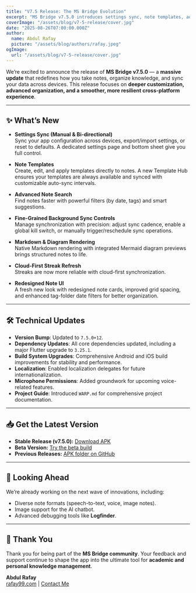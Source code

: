 ```yaml
---
title: "V7.5 Release: The MS Bridge Evolution"
excerpt: "MS Bridge v7.5.0 introduces settings sync, note templates, advanced search, background sync controls, markdown and diagram rendering, and a redesigned note UI. This release marks a major step forward in customization, organization, and cross-platform reliability."
coverImage: "/assets/blog/v7-5-release/cover.jpg"
date: "2025-08-26T07:00:00.000Z"
author:
  name: Abdul Rafay
  picture: "/assets/blog/authors/rafay.jpeg"
ogImage:
  url: "/assets/blog/v7-5-release/cover.jpg"
---
```


We’re excited to announce the release of **MS Bridge v7.5.0** — a **massive update** that redefines how you take notes, organize knowledge, and sync your data across devices. This release focuses on **deeper customization, advanced organization, and a smoother, more resilient cross-platform experience**.  

---

## ✨ What’s New  

- **Settings Sync (Manual & Bi-directional)**  
  Sync your app configuration across devices, export/import settings, or reset to defaults. A dedicated settings page and bottom sheet give you full control.  

- **Note Templates**  
  Create, edit, and apply templates directly to notes. A new Template Hub ensures your templates are always available and synced with customizable auto-sync intervals.  

- **Advanced Note Search**  
  Find notes faster with powerful filters (by date, tags) and smart suggestions.  

- **Fine-Grained Background Sync Controls**  
  Manage synchronization with precision: adjust sync cadence, enable a global kill switch, or manually trigger/reschedule sync operations.  

- **Markdown & Diagram Rendering**  
  Native Markdown rendering with integrated Mermaid diagram previews brings structured notes to life.  

- **Cloud-First Streak Refresh**  
  Streaks are now more reliable with cloud-first synchronization.  

- **Redesigned Note UI**  
  A fresh new look with redesigned note cards, improved grid spacing, and enhanced tag-folder date filters for better organization.  

---

## 🛠 Technical Updates  

- **Version Bump**: Updated to `7.5.0+12`.  
- **Dependency Updates**: All core dependencies updated, including a major Flutter upgrade to `3.25.1`.  
- **Build System Upgrades**: Comprehensive Android and iOS build improvements for stability and performance.  
- **Localization**: Enabled localization delegates for future internationalization.  
- **Microphone Permissions**: Added groundwork for upcoming voice-related features.  
- **Project Guide**: Introduced `WARP.md` for comprehensive project documentation.  

---

## 📥 Get the Latest Version  

- **Stable Release (v7.5.0):** [Download APK](https://rafay99.com/MSBridge-APK)  
- **Beta Version:** [Try the beta build](https://rafay99.com/MSBridge-beta)  
- **Previous Releases:** [APK folder on GitHub](https://github.com/rafay99-epic/MSBridge/tree/main/apk)  

---

## 🔮 Looking Ahead  

We’re already working on the next wave of innovations, including:  
- Diverse note formats (speech-to-text, voice, image notes).  
- Image support for the AI chatbot.  
- Advanced debugging tools like **Logfinder**.  

---

## 🙏 Thank You  

Thank you for being part of the **MS Bridge community**. Your feedback and support continue to shape the app into the ultimate tool for **academic and personal knowledge management**.  

**Abdul Rafay**  
[rafay99.com](https://rafay99.com) | [Contact Me](https://rafay99.com/contact-me/)